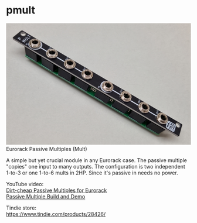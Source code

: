 # pmult
![pmult image](PMULT.jpg)
Eurorack Passive Multiples (Mult)

A simple but yet crucial module in any Eurorack case. The passive multiple "copies" one input to many outputs.
The configuration is two independent 1-to-3 or one 1-to-6 mults in 2HP. Since it's passive in needs no power.

YouTube video:  
[Dirt-cheap Passive Multiples for Eurorack](https://youtu.be/mRP7qRoAo7c)  
[Passive Multiple Build and Demo](https://youtu.be/xBq7q6ZaBjY)

Tindie store:  
https://www.tindie.com/products/28426/